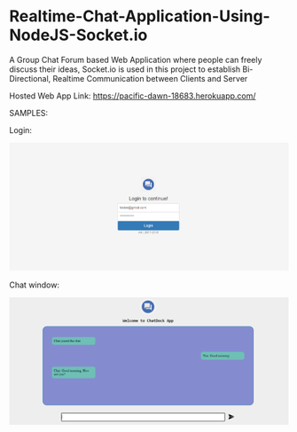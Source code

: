 # Realtime-Chat-Application-Using-NodeJS-Socket.io
A Group Chat Forum based Web Application where people can freely discuss their ideas, Socket.io is used in this project to establish Bi-Directional, Realtime Communication between Clients and Server



Hosted Web App Link: https://pacific-dawn-18683.herokuapp.com/

SAMPLES:

Login:

![sample image 1](https://github.com/ajaykmr8684/ChatDock/blob/master/Sample%20Images/Screenshot%20(43).png)

Chat window:

![sample image 1](https://github.com/ajaykmr8684/ChatDock/blob/master/Sample%20Images/Screenshot%20(28).png)
